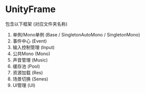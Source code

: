 # UnityFrame
包含以下框架 (对应文件夹名称)
1. 单例/Mono单例  (Base / SingletonAutoMono / SingletonMono)
2. 事件中心 (Event)
3. 输入控制管理 (Input)
4. 公共Mono (Mono)
5. 声音管理 (Music)
6. 缓存池 (Pool)
7. 资源加载 (Res)
8. 场景切换 (Senes)
9. UI管理 (UI)
